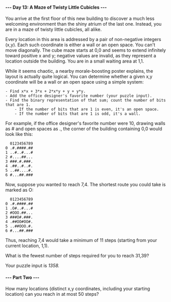 #### --- Day 13: A Maze of Twisty Little Cubicles ---

You arrive at the first floor of this new building to discover a much less welcoming environment than the shiny atrium of the last one. Instead, you are in a maze of twisty little cubicles, all alike.

Every location in this area is addressed by a pair of non-negative integers (x,y). Each such coordinate is either a wall or an open space. You can't move diagonally. The cube maze starts at 0,0 and seems to extend infinitely toward positive x and y; negative values are invalid, as they represent a location outside the building. You are in a small waiting area at 1,1.

While it seems chaotic, a nearby morale-boosting poster explains, the layout is actually quite logical. You can determine whether a given x,y coordinate will be a wall or an open space using a simple system:

    - Find x*x + 3*x + 2*x*y + y + y*y.
    - Add the office designer's favorite number (your puzzle input).
    - Find the binary representation of that sum; count the number of bits that are 1.
        - If the number of bits that are 1 is even, it's an open space.
        - If the number of bits that are 1 is odd, it's a wall.

For example, if the office designer's favorite number were 10, drawing walls as # and open spaces as ., the corner of the building containing 0,0 would look like this:

      0123456789
    0 .#.####.##
    1 ..#..#...#
    2 #....##...
    3 ###.#.###.
    4 .##..#..#.
    5 ..##....#.
    6 #...##.###

Now, suppose you wanted to reach 7,4. The shortest route you could take is marked as O:

      0123456789
    0 .#.####.##
    1 .O#..#...#
    2 #OOO.##...
    3 ###O#.###.
    4 .##OO#OO#.
    5 ..##OOO.#.
    6 #...##.###

Thus, reaching 7,4 would take a minimum of 11 steps (starting from your current location, 1,1).

What is the fewest number of steps required for you to reach 31,39?

Your puzzle input is *1358.*

#### --- Part Two ---

How many locations (distinct x,y coordinates, including your starting location) can you reach in at most 50 steps?
